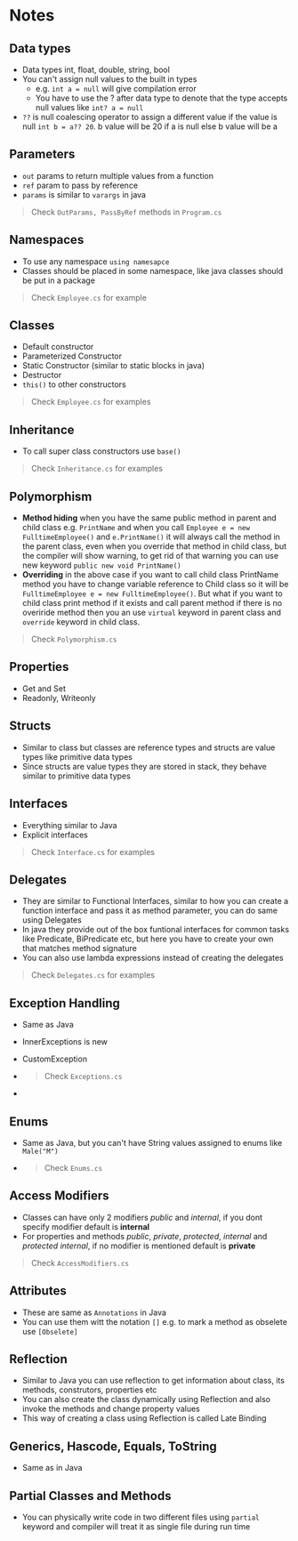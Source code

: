 # Notes

## Data types

- Data types int, float, double, string, bool
- You can't assign null values to the built in types 
  - e.g. `int a = null` will give compilation error
  - You have to use the ? after data type to denote that the type accepts null values like `int? a = null`
- `??` is null coalescing operator to assign a different value if the value is null `int b = a?? 20`. b value will be 20 if a is null else b value will be a

## Parameters

- `out` params to return multiple values from a function
- `ref` param to pass by reference
- `params` is similar to `varargs` in java
  
> Check `OutParams, PassByRef` methods in `Program.cs`

## Namespaces

- To use any namespace `using namesapce`
- Classes should be placed in some namespace, like java classes should be put in a package

> Check `Employee.cs` for example

## Classes

- Default constructor
- Parameterized Constructor
- Static Constructor (similar to static blocks in java)
- Destructor
- `this()` to other constructors

> Check `Employee.cs` for examples

## Inheritance

- To call super class constructors use `base()`

> Check `Inheritance.cs` for examples

## Polymorphism

- **Method hiding** when you have the same public method in parent and child class e.g. `PrintName` and when you call `Employee e = new FulltimeEmployee()` and `e.PrintName()` it will always call the method in the parent class, even when you override that method in child class, but the compiler will show warning, to get rid of that warning you can use new keyword `public new void PrintName()`
- **Overriding** in the above case if you want to call child class PrintName method you have to change variable reference to Child class so it will be `FulltimeEmployee e = new FulltimeEmployee()`. But what if you want to child class print method if it exists and call parent method if there is no overiride method then you an use `virtual` keyword in parent class and `override` keyword in child class.

> Check `Polymorphism.cs`

## Properties

- Get and Set
- Readonly, Writeonly

## Structs

- Similar to class but classes are reference types and structs are value types like primitive data types
- Since structs are value types they are stored in stack, they behave similar to primitive data types

## Interfaces

- Everything similar to Java
- Explicit interfaces 

> Check `Interface.cs` for examples

## Delegates

- They are similar to Functional Interfaces, similar to how you can create a function interface and pass it as method parameter, you can do same using Delegates
- In java they provide out of the box funtional interfaces for common tasks like Predicate, BiPredicate etc, but here you have to create your own that matches method signature
- You can also use lambda expressions instead of creating the delegates

> Check `Delegates.cs` for examples

## Exception Handling

- Same as Java
- InnerExceptions is new
- CustomException

- > Check `Exceptions.cs`
- 
## Enums

- Same as Java, but you can't have String values assigned to enums like `Male("M")`

- > Check `Enums.cs`

## Access Modifiers

- Classes can have only 2 modifiers _public_ and _internal_, if you dont specify modifier default is **internal**
- For properties and methods _public_, _private_, _protected_, _internal_ and _protected internal_, if no modifier is mentioned default is **private**

> Check `AccessModifiers.cs`

## Attributes

- These are same as `Annotations` in Java
- You can use them witt the notation `[]` e.g. to mark a method as obselete use `[Obselete]`

## Reflection

- Similar to Java you can use reflection to get information about class, its methods, construtors, properties etc
- You can also create the class dynamically using Reflection and also invoke the methods and change property values
- This way of creating a class using Reflection is called Late Binding

## Generics, Hascode, Equals, ToString

- Same as in Java

## Partial Classes and Methods

- You can physically write code in two different files using `partial` keyword and compiler will treat it as single file during run time


